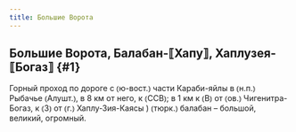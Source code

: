 ```yaml
---
title: Большие Ворота
---
```

## Большие Ворота, Балабан-⟦Хапу⟧, Хаплузея-⟦Богаз⟧ {#1}

Горный проход по дороге с ⦅ю-вост.⦆ части Караби-яйлы в ⦅н.п.⦆ Рыбачье ⦅Алушт.⦆, в 8 км от него, к ⦅ССВ⦆; в 1 км к ⦅В⦆ от ⦅ов.⦆ Чигенитра-Богаз, к ⦅З⦆ от ⦅г.⦆ Хаплу-Зия-Каясы ) ⦅тюрк.⦆ балабан – большой, великий, огромный.
